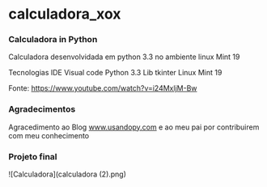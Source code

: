 # calculadora_xox

### Calculadora in Python

Calculadora desenvolvidada em python 3.3 no ambiente linux Mint 19

Tecnologias
IDE Visual code
Python 3.3
Lib tkinter
Linux Mint 19

Fonte: https://www.youtube.com/watch?v=i24MxljM-Bw

### Agradecimentos
Agracedimento ao Blog www.usandopy.com
e ao meu pai
por contribuirem com meu conhecimento

### Projeto final
![Calculadora](calculadora (2).png)
